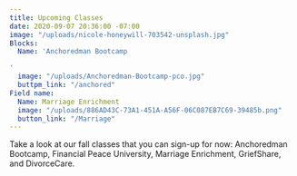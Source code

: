 ```yaml
---
title: Upcoming Classes
date: 2020-09-07 20:36:00 -07:00
image: "/uploads/nicole-honeywill-703542-unsplash.jpg"
Blocks:
  Name: 'Anchoredman Bootcamp

'
  image: "/uploads/Anchoredman-Bootcamp-pco.jpg"
  buttpm_link: "/anchored"
Field name:
  Name: Marriage Enrichment
  image: "/uploads/886AD43C-73A1-451A-A56F-06C087EB7C69-39485b.png"
  button_link: "/Marriage"
---
```


Take a look at our fall classes that you can sign-up for now:  Anchoredman Bootcamp, Financial Peace University, Marriage Enrichment, GriefShare, and DivorceCare.   